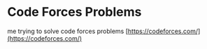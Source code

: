 # Code Forces Problems

me trying to solve code forces problems
[https://codeforces.com/](https://codeforces.com/)